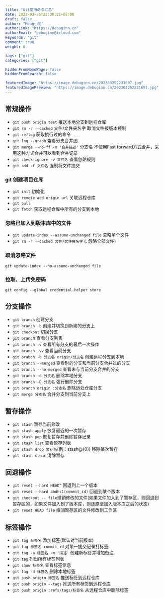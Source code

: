 ```yaml
---
title: "Git常用命令汇总"
date: 2022-03-25T22:30:21+08:00
draft: false
author: "Meng小羽"
authorLink: "https://debuginn.cn"
authorEmail: "debuginn@icloud.com"
keywords: "git"
comment: true
weight: 0

tags: ["git"]
categories: ["git"]

hiddenFromHomePage: false
hiddenFromSearch: false

featuredImage: "https://image.debuginn.cn/202303252231697.jpg"
featuredImagePreview: "https://image.debuginn.cn/202303252231697.jpg"
---
```


## 常规操作

- `git push origin test` 推送本地分支到远程仓库 
- `git rm -r --cached` 文件/文件夹名字 取消文件被版本控制 
- `git reflog` 获取执行过的命令 
- `git log --graph` 查看分支合并图 
- `git merge --no-ff -m '合并描述'` 分支名 不使用Fast forward方式合并，采用这种方式合并可以看到合并记录 
- `git check-ignore -v 文件名` 查看忽略规则 
- `git add -f 文件名` 强制将文件提交

### git 创建项目仓库

- `git init` 初始化 
- `git remote add origin url` 关联远程仓库 
- `git pull` 
- `git fetch` 获取远程仓库中所有的分支到本地

### 忽略已加入到版本库中的文件

- `git update-index --assume-unchanged file` 忽略单个文件 
- `git rm -r --cached 文件/文件夹名字` (. 忽略全部文件)

### 取消忽略文件

`git update-index --no-assume-unchanged file`

### 拉取、上传免密码

`git config --global credential.helper store`

## 分支操作

- `git branch` 创建分支 
- `git branch -b` 创建并切换到新建的分支上 
- `git checkout` 切换分支 
- `git branc`h 查看分支列表 
- `git branch -v` 查看所有分支的最后一次操作 
- `git branch -vv` 查看当前分支 
- `git brabch -b 分支名 origin/分支名` 创建远程分支到本地 
- `git branch --merged` 查看别的分支和当前分支合并过的分支 
- `git branch --no-merged` 查看未与当前分支合并的分支 
- `git branch -d 分支名` 删除本地分支 
- `git branch -D 分支名` 强行删除分支 
- `git branch origin :分支名` 删除远处仓库分支 
- `git merge 分支名` 合并分支到当前分支上

## 暂存操作

- `git stash` 暂存当前修改 
- `git stash apply` 恢复最近的一次暂存 
- `git stash pop` 恢复暂存并删除暂存记录 
- `git stash list` 查看暂存列表 
- `git stash drop 暂存名`(例：stash@{0}) 移除某次暂存 
- `git stash clear` 清除暂存

## 回退操作

- `git reset --hard HEAD^` 回退到上一个版本 
- `git reset --hard ahdhs1(commit_id)` 回退到某个版本 
- `git checkout -- file`撤销修改的文件(如果文件加入到了暂存区，则回退到暂存区的，如果文件加入到了版本库，则还原至加入版本库之后的状态)
- `git reset HEAD file` 撤回暂存区的文件修改到工作区

## 标签操作

- `git tag 标签名` 添加标签(默认对当前版本)
- `git tag 标签名 commit_id` 对某一提交记录打标签 
- `git tag -a 标签名 -m '描述'` 创建新标签并增加备注 
- `git tag` 列出所有标签列表 
- `git show 标签名` 查看标签信息 
- `git tag -d 标签名` 删除本地标签 
- `git push origin 标签名` 推送标签到远程仓库 
- `git push origin --tags` 推送所有标签到远程仓库 
- `git push origin :refs/tags/标签名` 从远程仓库中删除标签
